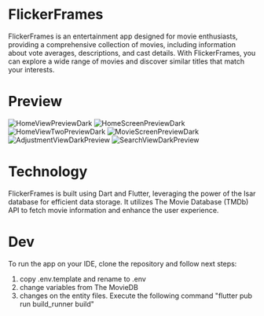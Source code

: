 # FlickerFrames
FlickerFrames is an entertainment app designed for movie enthusiasts, providing a comprehensive collection of movies, including information about vote averages, descriptions, and cast details. With FlickerFrames, you can explore a wide range of movies and discover similar titles that match your interests.

# Preview
![HomeViewPreviewDark](https://github.com/manumiguezz/cinema_app/assets/111899370/712e40b5-b204-40cb-a866-67dc3f37e325)
![HomeScreenPreviewDark](https://github.com/manumiguezz/cinema_app/assets/111899370/31f031c5-cf76-40a5-b015-27de12230170)
![HomeViewTwoPreviewDark](https://github.com/manumiguezz/cinema_app/assets/111899370/37c93b45-649a-400e-b542-50eebe0195f3)
![MovieScreenPreviewDark](https://github.com/manumiguezz/cinema_app/assets/111899370/e8b1040d-f300-4e8e-9c1a-522847800d77)
![AdjustmentViewDarkPreview](https://github.com/manumiguezz/FlickerFramesApp/assets/111899370/3f65c494-874a-4906-bf27-cd6180366847)
![SearchViewDarkPreview](https://github.com/manumiguezz/FlickerFramesApp/assets/111899370/99cd9842-ad77-4abf-8d41-87ac13347a5f)

# Technology 
FlickerFrames is built using Dart and Flutter, leveraging the power of the Isar database for efficient data storage. It utilizes The Movie Database (TMDb) API to fetch movie information and enhance the user experience.

# Dev

To run the app on your IDE, clone the repository and follow next steps:

1. copy .env.template and rename to .env
2. change variables from The MovieDB
3. changes on the entity files. Execute the following command
    "flutter pub run build_runner build"

